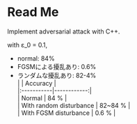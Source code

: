 # Read Me

Implement adversarial attack with C++. 

with ε_0 = 0.1,
- normal: 84%
- FGSMによる擾乱あり: 0.6%
- ランダムな擾乱あり: 82-4%  
|  | Accuracy |   
|:-----------|------------:|  
| Normal | 84 % |   
| With random disturbance | 82~84 % |   
| With FGSM disturbance | 0.6 % |   
